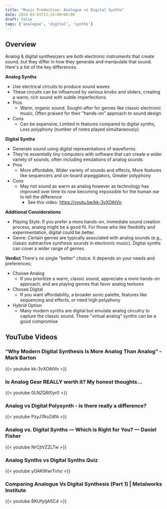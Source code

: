 ```yaml
---
title: "Music Production: Analogue vs Digital Synths"
date: 2024-03-01T23:34:00+00:00
draft: false
tags: ['analogue', 'digital', 'synths']
---
```


## Overview
Analog & digital synthesizers are both electronic instruments that create sound, but they differ in how they generate and manipulate that sound. Here's a list of the key differences.

**Analog Synths**
- Use electrical circuits to produce sound waves
- These circuits can be influenced by various knobs and sliders, creating a warm, rich sound with subtle imperfections
- Pros
  - Warm, organic sound, Sought-after for genres like classic electronic music, Often praised for their "hands-on" approach to sound design
- Cons
  - Can be expensive, Limited in features compared to digital synths, Less polyphony (number of notes played simultaneously)

**Digital Synths**
- Generate sound using digital representations of waveforms.
- They're essentially tiny computers with software that can create a wider variety of sounds, often including emulations of analog sounds
- Pros
  - More affordable, Wider variety of sounds and effects, More features like sequencers and on-board arpeggiators, Greater polyphony
- Cons
  - May not sound as warm as analog however as technology has improved over time its now becoming impossible for the human ear to tell the difference
    - See this video: https://youtu.be/kk-3vXOAtVo

**Additional Considerations**
- Playing Style: If you prefer a more hands-on, immediate sound creation process, analog might be a good fit. For those who like flexibility and experimentation, digital could be better.
- Genre: Certain genres are typically associated with analog sounds (e.g., classic subtractive synthesis sounds in electronic music). Digital synths can cover a wider range of genres.

**Verdict**
There's no single "better" choice. It depends on your needs and preferences;
- Choose Analog
  - If you prioritize a warm, classic sound, appreciate a more hands-on approach, and are playing genres that favor analog textures
- Choose Digital
  - If you want affordability, a broader sonic palette, features like sequencing and effects, or need high polyphony
- Hybrid Option
  - Many modern synths are digital but emulate analog circuitry to capture the classic sound. These "virtual analog" synths can be a good compromise

## YouTube Videos

### “Why Modern Digital Synthesis Is More Analog Than Analog” - Mark Barton
{{< youtube kk-3vXOAtVo >}}

### Is Analog Gear REALLY worth it? My honest thoughts...
{{< youtube 0LNZQRI0yr0 >}}

### Analog vs Digital Polysynth - is there really a difference?
{{< youtube PzyJ7AoZdfA >}}

### Analog vs. Digital Synths — Which is Right for You? — Daniel Fisher
{{< youtube NrCjtVZZLTw >}}

### Analog Synths vs Digital Synths Quiz
{{< youtube yOAKWwrTvho >}}

### Comparing Analogue Vs Digital Synthesis (Part 1) | Metalworks Institute
{{< youtube BKUfytjA5C4 >}}
